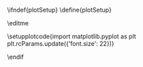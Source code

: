 \ifndef{plotSetup}
\define{plotSetup}

\editme

\setupplotcode{import matplotlib.pyplot as plt
plt.rcParams.update({'font.size': 22})}

<!--setupplotcode{import seaborn as sns
sns.set_style('darkgrid')
sns.set_context('paper')
sns.set_palette('colorblind')}-->

\endif
